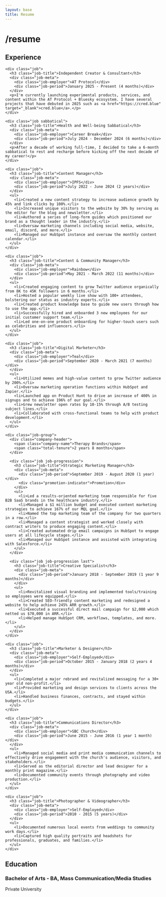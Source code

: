 ```yaml
---
layout: base
title: Resume
---
```


# /resume

<div class="resume-container">
  <section class="resume-section">
    <h2>Experience</h2>
    
    <div class="job">
      <h3 class="job-title">Independent Creator & Consultant</h3>
      <div class="job-meta">
        <div class="job-employer">AT Protocol</div>
        <div class="job-period">January 2025 - Present (4 months)</div>
      </div>
      <p>I'm currently launching experimental products, services, and content within the AT Protocol + Bluesky ecosystem. I have several projects that have debuted in 2025 such as <a href="https://cred.blue" target="_blank">cred.blue</a>.</p>
    </div>
    
    <div class="job sabbatical">
      <h3 class="job-title">Health and Well-being Sabbatical</h3>
      <div class="job-meta">
        <div class="job-employer">Career Break</div>
        <div class="job-period">July 2024 - December 2024 (6 months)</div>
      </div>
      <p>After a decade of working full-time, I decided to take a 6-month sabbatical to rest and recharge before kicking off the next decade of my career!</p>
    </div>
    
    <div class="job">
      <h3 class="job-title">Content Manager</h3>
      <div class="job-meta">
        <div class="job-employer">IPFS</div>
        <div class="job-period">July 2022 - June 2024 (2 years)</div>
      </div>
      <ul>
        <li>Created a new content strategy to increase audience growth by 45% and link clicks by 100%.</li>
        <li>Increased unique visitors to the website by 30% by serving as the editor for the blog and newsletter.</li>
        <li>Authored a series of long-form guides which positioned our brand as a thought leader in the industry.</li>
        <li>Oversaw marketing channels including social media, website, email, discord, and more.</li>
        <li>Managed our HubSpot instance and oversaw the monthly content calendar.</li>
      </ul>
    </div>
    
    <div class="job">
      <h3 class="job-title">Content & Community Manager</h3>
      <div class="job-meta">
        <div class="job-employer">Rainbow</div>
        <div class="job-period">May 2021 - March 2022 (11 months)</div>
      </div>
      <ul>
        <li>Created engaging content to grow Twitter audience organically from 8K to 45K followers in 6 months.</li>
        <li>Hosted a popular weekly live show with 100+ attendees, bolstering our status as industry experts.</li>
        <li>Created product knowledge base to guide new users through how to use the app.</li>
        <li>Successfully hired and onboarded 3 new employees for our initial customer support team.</li>
        <li>Led one-on-one product onboarding for higher-touch users such as celebrities and influencers.</li>
      </ul>
    </div>
    
    <div class="job">
      <h3 class="job-title">Digital Marketer</h3>
      <div class="job-meta">
        <div class="job-employer">Teal</div>
        <div class="job-period">September 2020 - March 2021 (7 months)</div>
      </div>
      <ul>
        <li>Utilized memes and high-value content to grow Twitter audience by 200%.</li>
        <li>Oversaw marketing operation functions within HubSpot and Zapier.</li>
        <li>Launched app on Product Hunt to drive an increase of 400% in signups and to achieve 196% of our goal.</li>
        <li>Grew newsletter open rates by 10-15% through A/B testing subject lines.</li>
        <li>Collaborated with cross-functional teams to help with product development.</li>
      </ul>
    </div>
    
    <div class="job-group">
      <div class="company-header">
        <span class="company-name">Therapy Brands</span>
        <span class="total-tenure">2 years 8 months</span>
      </div>
      
      <div class="job job-progression">
        <h3 class="job-title">Strategic Marketing Manager</h3>
        <div class="job-meta">
          <div class="job-period">September 2019 - August 2020 (1 year)</div>
          <div class="promotion-indicator">Promotion</div>
        </div>
        <ul>
          <li>Led a results-oriented marketing team responsible for five B2B SaaS brands in the healthcare industry.</li>
          <li>Managed a $1 million budget and executed content marketing strategies to achieve 167% of our MQL goal.</li>
          <li>Named the top marketing team of the company for two quarters in a row.</li>
          <li>Managed a content strategist and worked closely with contract writers to produce engaging content.</li>
          <li>Created automated drip email campaigns in HubSpot to engage users at all lifecycle stages.</li>
          <li>Managed our HubSpot instance and assisted with integrating with Salesforce.</li>
        </ul>
      </div>
      
      <div class="job job-progression last">
        <h3 class="job-title">Creative Specialist</h3>
        <div class="job-meta">
          <div class="job-period">January 2018 - September 2019 (1 year 9 months)</div>
        </div>
        <ul>
          <li>Revitalized visual branding and implemented tools/training so employees were equipped.</li>
          <li>Created SEO-friendly content marketing and redesigned a website to help achieve 245% ARR growth.</li>
          <li>Executed a successful direct mail campaign for $2,000 which netted us $70,000 in ARR.</li>
          <li>Helped manage HubSpot CRM, workflows, templates, and more.</li>
        </ul>
      </div>
    </div>
    
    <div class="job">
      <h3 class="job-title">Marketer & Designer</h3>
      <div class="job-meta">
        <div class="job-employer">Self-Employed</div>
        <div class="job-period">October 2015 - January 2018 (2 years 4 months)</div>
      </div>
      <ul>
        <li>Completed a major rebrand and revitalized messaging for a 30+ year old non-profit.</li>
        <li>Provided marketing and design services to clients across the USA.</li>
        <li>Handled business finances, contracts, and stayed within budgets.</li>
      </ul>
    </div>
    
    <div class="job">
      <h3 class="job-title">Communications Director</h3>
      <div class="job-meta">
        <div class="job-employer">SBC Church</div>
        <div class="job-period">June 2015 - June 2016 (1 year 1 month)</div>
      </div>
      <ul>
        <li>Managed social media and print media communication channels to effectively drive engagement with the church's audience, visitors, and stakeholders.</li>
        <li>Served as the editorial director and lead designer for a monthly print magazine.</li>
        <li>Documented community events through photography and video production.</li>
      </ul>
    </div>
    
    <div class="job">
      <h3 class="job-title">Photographer & Videographer</h3>
      <div class="job-meta">
        <div class="job-employer">Self-Employed</div>
        <div class="job-period">2010 - 2015 (5 years)</div>
      </div>
      <ul>
        <li>Documented numerous local events from weddings to community work days.</li>
        <li>Captured high quality portraits and headshots for professionals, graduates, and families.</li>
      </ul>
    </div>
  </section>
  
  <section class="resume-section">
    <h2>Education</h2>
    <div class="education">
      <h3 class="degree-title">Bachelor of Arts - BA, Mass Communication/Media Studies</h3>
      <div class="education-institution">Private University</div>
    </div>
  </section>
</div>